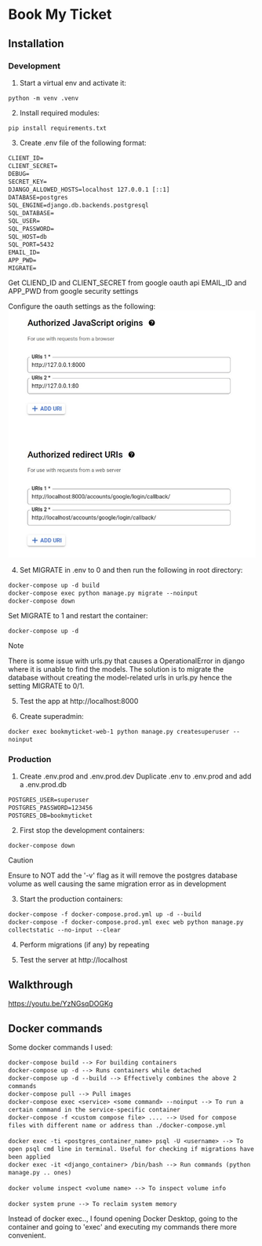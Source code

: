 # Book My Ticket
## Installation

### Development
1. Start a virtual env and activate it:
```
python -m venv .venv
```
2. Install required modules:
```
pip install requirements.txt
```
3. Create .env file of the following format:
```
CLIENT_ID=
CLIENT_SECRET=
DEBUG=
SECRET_KEY=
DJANGO_ALLOWED_HOSTS=localhost 127.0.0.1 [::1]
DATABASE=postgres
SQL_ENGINE=django.db.backends.postgresql
SQL_DATABASE=
SQL_USER=
SQL_PASSWORD=
SQL_HOST=db
SQL_PORT=5432
EMAIL_ID=
APP_PWD=
MIGRATE=
```
Get CLIEND_ID and CLIENT_SECRET from google oauth api
EMAIL_ID and APP_PWD from google security settings

Configure the oauth settings as the following:
![alt text](images/oauth_config.jpg)

4. Set MIGRATE in .env to 0 and then run the following in root directory:

```
docker-compose up -d build
docker-compose exec python manage.py migrate --noinput
docker-compose down
```

Set MIGRATE to 1 and restart the container:

```
docker-compose up -d
```

> [!NOTE]
> There is some issue with urls.py that causes a OperationalError in django where it is unable to find the models.
The solution is to migrate the database without creating the model-related urls in urls.py hence the setting MIGRATE to 0/1.

5. Test the app at http://localhost:8000

6. Create superadmin:
```
docker exec bookmyticket-web-1 python manage.py createsuperuser --noinput
```

### Production
1. Create .env.prod and .env.prod.dev
Duplicate .env to .env.prod and add a .env.prod.db
```
POSTGRES_USER=superuser
POSTGRES_PASSWORD=123456
POSTGRES_DB=bookmyticket
```

2. First stop the development containers:
```
docker-compose down
```
> [!CAUTION]
> Ensure to NOT add the '-v' flag as it will remove the postgres database volume as well causing the same migration error as in development


3. Start the production containers:

```
docker-compose -f docker-compose.prod.yml up -d --build
docker-compose -f docker-compose.prod.yml exec web python manage.py collectstatic --no-input --clear
```

4. Perform migrations (if any) by repeating

5. Test the server at http://localhost

## Walkthrough
https://youtu.be/YzNGsqDOGKg

## Docker commands
Some docker commands I used:
```
docker-compose build --> For building containers
docker-compose up -d --> Runs containers while detached
docker-compose up -d --build --> Effectively combines the above 2 commands
docker-compose pull --> Pull images
docker-compose exec <service> <some command> --noinput --> To run a certain command in the service-specific container
docker-compose -f <custom compose file> .... --> Used for compose files with different name or address than ./docker-compose.yml

docker exec -ti <postgres_container_name> psql -U <username> --> To open psql cmd line in terminal. Useful for checking if migrations have been applied
docker exec -it <django_container> /bin/bash --> Run commands (python manage.py .. ones)

docker volume inspect <volume name> --> To inspect volume info

docker system prune --> To reclaim system memory
```
Instead of docker exec.., I found opening Docker Desktop, going to the container and going to 'exec' and executing my commands there more convenient.